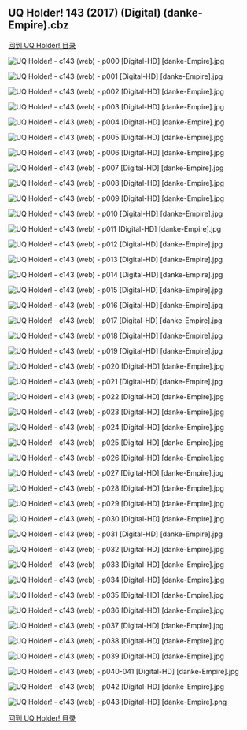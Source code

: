 ## UQ Holder! 143 (2017) (Digital) (danke-Empire).cbz


[回到 UQ Holder! 目录](https://github.com/alicewish/markdown/blob/master/series/UQ-Holder.md)


![UQ Holder! - c143 (web) - p000 [Digital-HD] [danke-Empire].jpg](https://wx1.sinaimg.cn/large/6a9fdecagy1fmlq8biufkj21j82cw4jc.jpg)

![UQ Holder! - c143 (web) - p001 [Digital-HD] [danke-Empire].jpg](https://wx1.sinaimg.cn/large/6a9fdecagy1fmlq8ffw2oj21kl2cwx6p.jpg)

![UQ Holder! - c143 (web) - p002 [Digital-HD] [danke-Empire].jpg](https://wx1.sinaimg.cn/large/6a9fdecagy1fmlq8k9wk3j21kl2cwe82.jpg)

![UQ Holder! - c143 (web) - p003 [Digital-HD] [danke-Empire].jpg](https://wx1.sinaimg.cn/large/6a9fdecagy1fmlq8poy4bj21kl2cwkjm.jpg)

![UQ Holder! - c143 (web) - p004 [Digital-HD] [danke-Empire].jpg](https://wx1.sinaimg.cn/large/6a9fdecagy1fmlq8ur67jj21kl2cw1ky.jpg)

![UQ Holder! - c143 (web) - p005 [Digital-HD] [danke-Empire].jpg](https://wx1.sinaimg.cn/large/6a9fdecagy1fmlq90ydoqj21kl2cw7wi.jpg)

![UQ Holder! - c143 (web) - p006 [Digital-HD] [danke-Empire].jpg](https://wx1.sinaimg.cn/large/6a9fdecagy1fmlq968u9uj21kl2cwu0x.jpg)

![UQ Holder! - c143 (web) - p007 [Digital-HD] [danke-Empire].jpg](https://wx1.sinaimg.cn/large/6a9fdecagy1fmlq9bjkvzj21kl2cwqv5.jpg)

![UQ Holder! - c143 (web) - p008 [Digital-HD] [danke-Empire].jpg](https://wx1.sinaimg.cn/large/6a9fdecagy1fmlq9gg5s8j21kl2cw4qp.jpg)

![UQ Holder! - c143 (web) - p009 [Digital-HD] [danke-Empire].jpg](https://wx1.sinaimg.cn/large/6a9fdecagy1fmlq9l6ii7j21kl2cwe81.jpg)

![UQ Holder! - c143 (web) - p010 [Digital-HD] [danke-Empire].jpg](https://wx1.sinaimg.cn/large/6a9fdecagy1fmlq9q6xaxj21kl2cwe81.jpg)

![UQ Holder! - c143 (web) - p011 [Digital-HD] [danke-Empire].jpg](https://wx1.sinaimg.cn/large/6a9fdecagy1fmlq9vdnpwj21kl2cwe81.jpg)

![UQ Holder! - c143 (web) - p012 [Digital-HD] [danke-Empire].jpg](https://wx1.sinaimg.cn/large/6a9fdecagy1fmlqa0hqncj21kl2cwb29.jpg)

![UQ Holder! - c143 (web) - p013 [Digital-HD] [danke-Empire].jpg](https://wx1.sinaimg.cn/large/6a9fdecagy1fmlqa3k1boj21kl2cw1kx.jpg)

![UQ Holder! - c143 (web) - p014 [Digital-HD] [danke-Empire].jpg](https://wx1.sinaimg.cn/large/6a9fdecagy1fmlqa8fj0uj21kl2cw7wh.jpg)

![UQ Holder! - c143 (web) - p015 [Digital-HD] [danke-Empire].jpg](https://wx1.sinaimg.cn/large/6a9fdecagy1fmlqado8xkj21kl2cwb29.jpg)

![UQ Holder! - c143 (web) - p016 [Digital-HD] [danke-Empire].jpg](https://wx1.sinaimg.cn/large/6a9fdecagy1fmlqaipg1yj21kl2cw4qp.jpg)

![UQ Holder! - c143 (web) - p017 [Digital-HD] [danke-Empire].jpg](https://wx1.sinaimg.cn/large/6a9fdecagy1fmlqaoeg6fj21kl2cwu0x.jpg)

![UQ Holder! - c143 (web) - p018 [Digital-HD] [danke-Empire].jpg](https://wx1.sinaimg.cn/large/6a9fdecagy1fmlqau3xpbj21kl2cwqv5.jpg)

![UQ Holder! - c143 (web) - p019 [Digital-HD] [danke-Empire].jpg](https://wx1.sinaimg.cn/large/6a9fdecagy1fmlqb0dqsfj21kl2cw7wi.jpg)

![UQ Holder! - c143 (web) - p020 [Digital-HD] [danke-Empire].jpg](https://wx1.sinaimg.cn/large/6a9fdecagy1fmlqb5tjefj21kl2cwkjl.jpg)

![UQ Holder! - c143 (web) - p021 [Digital-HD] [danke-Empire].jpg](https://wx1.sinaimg.cn/large/6a9fdecagy1fmlqbaxrj3j21kl2cwhdt.jpg)

![UQ Holder! - c143 (web) - p022 [Digital-HD] [danke-Empire].jpg](https://wx1.sinaimg.cn/large/6a9fdecagy1fmlqbh9nzzj21kl2cwb2a.jpg)

![UQ Holder! - c143 (web) - p023 [Digital-HD] [danke-Empire].jpg](https://wx1.sinaimg.cn/large/6a9fdecagy1fmlqbnjvsxj21kl2cwb2a.jpg)

![UQ Holder! - c143 (web) - p024 [Digital-HD] [danke-Empire].jpg](https://wx1.sinaimg.cn/large/6a9fdecagy1fmlqbs2c0ij21kl2cw1ky.jpg)

![UQ Holder! - c143 (web) - p025 [Digital-HD] [danke-Empire].jpg](https://wx1.sinaimg.cn/large/6a9fdecagy1fmlqby4aznj21kl2cw7wi.jpg)

![UQ Holder! - c143 (web) - p026 [Digital-HD] [danke-Empire].jpg](https://wx1.sinaimg.cn/large/6a9fdecagy1fmlqc3rqc0j21kl2cwx6p.jpg)

![UQ Holder! - c143 (web) - p027 [Digital-HD] [danke-Empire].jpg](https://wx1.sinaimg.cn/large/6a9fdecagy1fmlqc99znbj21kl2cwu0x.jpg)

![UQ Holder! - c143 (web) - p028 [Digital-HD] [danke-Empire].jpg](https://wx1.sinaimg.cn/large/6a9fdecagy1fmlqccnvfoj21kl2cwhdt.jpg)

![UQ Holder! - c143 (web) - p029 [Digital-HD] [danke-Empire].jpg](https://wx1.sinaimg.cn/large/6a9fdecagy1fmlqci21paj21kl2cwqv5.jpg)

![UQ Holder! - c143 (web) - p030 [Digital-HD] [danke-Empire].jpg](https://wx1.sinaimg.cn/large/6a9fdecagy1fmlqckt1kqj21kl2cw4qp.jpg)

![UQ Holder! - c143 (web) - p031 [Digital-HD] [danke-Empire].jpg](https://wx1.sinaimg.cn/large/6a9fdecagy1fmlqcqruf1j21kl2cw7wi.jpg)

![UQ Holder! - c143 (web) - p032 [Digital-HD] [danke-Empire].jpg](https://wx1.sinaimg.cn/large/6a9fdecagy1fmlqcwghcqj21kl2cwu0x.jpg)

![UQ Holder! - c143 (web) - p033 [Digital-HD] [danke-Empire].jpg](https://wx1.sinaimg.cn/large/6a9fdecagy1fmlqd1sc6fj21kl2cwu0x.jpg)

![UQ Holder! - c143 (web) - p034 [Digital-HD] [danke-Empire].jpg](https://wx1.sinaimg.cn/large/6a9fdecagy1fmlqd78pybj21kl2cwkjl.jpg)

![UQ Holder! - c143 (web) - p035 [Digital-HD] [danke-Empire].jpg](https://wx1.sinaimg.cn/large/6a9fdecagy1fmlqdb139zj21kl2cwe81.jpg)

![UQ Holder! - c143 (web) - p036 [Digital-HD] [danke-Empire].jpg](https://wx1.sinaimg.cn/large/6a9fdecagy1fmlqdgwafsj21kl2cwb2a.jpg)

![UQ Holder! - c143 (web) - p037 [Digital-HD] [danke-Empire].jpg](https://wx1.sinaimg.cn/large/6a9fdecagy1fmlqdn0jz0j21kl2cwhdu.jpg)

![UQ Holder! - c143 (web) - p038 [Digital-HD] [danke-Empire].jpg](https://wx1.sinaimg.cn/large/6a9fdecagy1fmlqdt033kj21kl2cw7wi.jpg)

![UQ Holder! - c143 (web) - p039 [Digital-HD] [danke-Empire].jpg](https://wx1.sinaimg.cn/large/6a9fdecagy1fmlqdy5yn6j21kl2cwhdt.jpg)

![UQ Holder! - c143 (web) - p040-041 [Digital-HD] [danke-Empire].jpg](https://wx1.sinaimg.cn/large/6a9fdecagy1fmlqe7sti4j21kw16ob2c.jpg)

![UQ Holder! - c143 (web) - p042 [Digital-HD] [danke-Empire].jpg](https://wx1.sinaimg.cn/large/6a9fdecagy1fmlqed6l6rj21kl2cw4qq.jpg)

![UQ Holder! - c143 (web) - p043 [Digital-HD] [danke-Empire].png](https://wx1.sinaimg.cn/large/6a9fdecagy1flt7pva520j21kl2cw0np.jpg)

[回到 UQ Holder! 目录](https://github.com/alicewish/markdown/blob/master/series/UQ-Holder.md)

